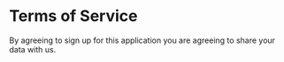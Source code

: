 # Terms of Service

By agreeing to sign up for this application you are agreeing to share your data with us.
